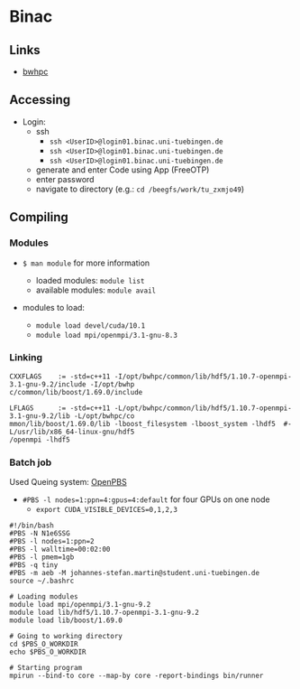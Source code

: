 # Binac 

## Links

* [bwhpc](https://wiki.bwhpc.de/e/Main_Page)

## Accessing

* Login: 
	* ssh 
		* `ssh <UserID>@login01.binac.uni-tuebingen.de`
		* `ssh <UserID>@login01.binac.uni-tuebingen.de`
		* `ssh <UserID>@login01.binac.uni-tuebingen.de`
	* generate and enter Code using App (FreeOTP)
	* enter password
	* navigate to directory (e.g.: `cd /beegfs/work/tu_zxmjo49`)


## Compiling

### Modules

* `$ man module` for more information
	* loaded modules: `module list`
	* available modules: `module avail` 

* modules to load:
	* `module load devel/cuda/10.1`
	* `module load mpi/openmpi/3.1-gnu-8.3` 

### Linking

```
CXXFLAGS    := -std=c++11 -I/opt/bwhpc/common/lib/hdf5/1.10.7-openmpi-3.1-gnu-9.2/include -I/opt/bwhp
c/common/lib/boost/1.69.0/include
```

```
LFLAGS      := -std=c++11 -L/opt/bwhpc/common/lib/hdf5/1.10.7-openmpi-3.1-gnu-9.2/lib -L/opt/bwhpc/co
mmon/lib/boost/1.69.0/lib -lboost_filesystem -lboost_system -lhdf5  #-L/usr/lib/x86_64-linux-gnu/hdf5
/openmpi -lhdf5
```

### Batch job

Used Queing system: [OpenPBS](https://www.openpbs.org/)

* `#PBS -l nodes=1:ppn=4:gpus=4:default` for four GPUs on one node
	* `export CUDA_VISIBLE_DEVICES=0,1,2,3`

```
#!/bin/bash
#PBS -N N1e6SSG
#PBS -l nodes=1:ppn=2
#PBS -l walltime=00:02:00
#PBS -l pmem=1gb
#PBS -q tiny
#PBS -m aeb -M johannes-stefan.martin@student.uni-tuebingen.de
source ~/.bashrc

# Loading modules
module load mpi/openmpi/3.1-gnu-9.2
module load lib/hdf5/1.10.7-openmpi-3.1-gnu-9.2
module load lib/boost/1.69.0

# Going to working directory
cd $PBS_O_WORKDIR
echo $PBS_O_WORKDIR

# Starting program
mpirun --bind-to core --map-by core -report-bindings bin/runner
```


